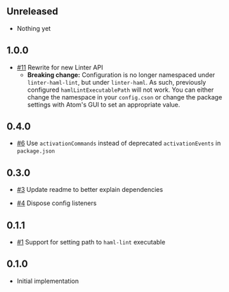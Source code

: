 ## Unreleased

* Nothing yet

## 1.0.0

* [#11](https://github.com/AtomLinter/linter-haml/pull/11) Rewrite for new Linter API
  * **Breaking change:** Configuration is no longer namespaced under `linter-haml-lint`, but under `linter-haml`.  As such, previously configured `hamlLintExecutablePath` will not work.  You can either change the namespace in your `config.cson` or change the package settings with Atom's GUI to set an appropriate value.

## 0.4.0

* [#6](https://github.com/AtomLinter/linter-haml/pull/6) Use `activationCommands` instead of deprecated `activationEvents` in `package.json`

## 0.3.0

* [#3](https://github.com/AtomLinter/linter-haml/pull/3) Update readme to better explain dependencies

* [#4](https://github.com/AtomLinter/linter-haml/pull/4) Dispose config listeners

## 0.1.1

* [#1](https://github.com/AtomLinter/linter-haml/issues/1) Support for setting path to `haml-lint` executable

## 0.1.0

* Initial implementation
